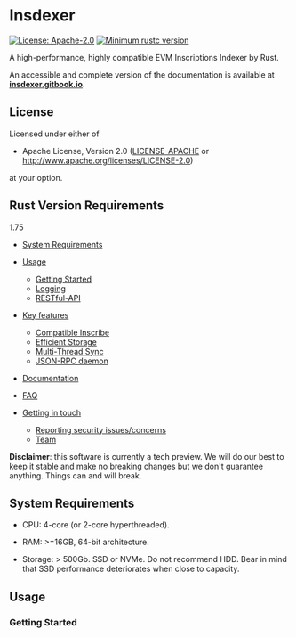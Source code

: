 # Insdexer

[![License: Apache-2.0](https://img.shields.io/badge/license-Apache--2.0-blue)](#license)
[![Minimum rustc version](https://img.shields.io/badge/rustc-1.75%2B-green)](#rust-version-requirements)

A high-performance, highly compatible EVM Inscriptions Indexer by Rust.

An accessible and complete version of the documentation is available at **[insdexer.gitbook.io](https://insdexer.gitbook.io)**.

## License

Licensed under either of

* Apache License, Version 2.0 ([LICENSE-APACHE](LICENSE-APACHE) or <http://www.apache.org/licenses/LICENSE-2.0>)

at your option.

## Rust Version Requirements

1.75

<!--ts-->

* [System Requirements](#system-requirements)
* [Usage](#usage)
  * [Getting Started](#getting-started)
  * [Logging](#logging)
  * [RESTful-API](#restful-api)

* [Key features](#key-features)
  * [Compatible Inscribe](#more-efficient-state-storage)
  * [Efficient Storage](#more-efficient-state-storage)
  * [Multi-Thread Sync](#faster-initial-sync)
  * [JSON-RPC daemon](#json-rpc-daemon)

* [Documentation](#documentation)
* [FAQ](#faq)
* [Getting in touch](#getting-in-touch)
  * [Reporting security issues/concerns](#reporting-security-issues/concerns)
  * [Team](#team)

<!--te-->

**Disclaimer**: this software is currently a tech preview. We will do our best to keep it stable and make no breaking changes but we don't guarantee anything. Things can and will break.

## System Requirements

* CPU: 4-core (or 2-core hyperthreaded).

* RAM: >=16GB, 64-bit architecture.

* Storage: > 500Gb.
    SSD or NVMe. Do not recommend HDD.
    Bear in mind that SSD performance deteriorates when close to capacity.

## Usage

### Getting Started
